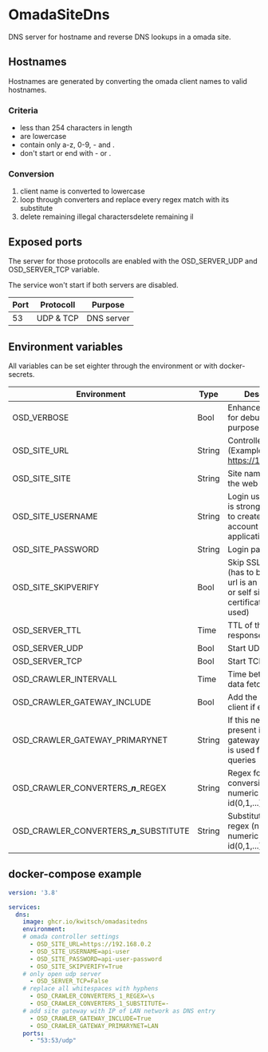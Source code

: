 # OmadaSiteDns

DNS server for hostname and reverse DNS lookups in a omada site.

## Hostnames

Hostnames are generated by converting the omada client names to valid hostnames.

### Criteria

* less than 254 characters in length
* are lowercase
* contain only a-z, 0-9, - and .
* don't start or end with - or .

### Conversion

1. client name is converted to lowercase
2. loop through converters and replace every regex match with its substitute
3. delete remaining illegal charactersdelete remaining il

## Exposed ports

The server for those protocolls are enabled with the OSD_SERVER_UDP and OSD_SERVER_TCP variable.

The service won't start if both servers are disabled.


| Port | Protocoll | Purpose    |
| ------ | ----------- | ------------ |
| 53   | UDP & TCP | DNS server |

## Environment variables

All variables can be set eighter through the environment or with docker-secrets.


| Environment                               | Type   | Description                                                                                             | Default | Required |
| ------------------------------------------- | -------- | --------------------------------------------------------------------------------------------------------- | --------- | :--------- |
| OSD_VERBOSE                               | Bool   | Enhanced logging for debugging purpose                                                                  | False   |          |
| OSD_SITE_URL                              | String | Controller url (Example: https://192.168.0.2)                                                           |         | ✔       |
| OSD_SITE_SITE                             | String | Site name as seen in the web interface                                                                  | Default | ✔       |
| OSD_SITE_USERNAME                         | String | Login username (it is strongly advised to create a seperate account for each application)               |         | ✔       |
| OSD_SITE_PASSWORD                         | String | Login password                                                                                          |         | ✔       |
| OSD_SITE_SKIPVERIFY                       | Bool   | Skip SSL verification (has to be true if the url is an IP address or self signed certificates are used) | False   |          |
| OSD_SERVER_TTL                            | Time   | TTL of the DNS responses                                                                                | 5m      |          |
| OSD_SERVER_UDP                            | Bool   | Start UDP server                                                                                        | True    |          |
| OSD_SERVER_TCP                            | Bool   | Start TCP server                                                                                        | True    |          |
| OSD_CRAWLER_INTERVALL                     | Time   | Time between client data fetches                                                                        | 5m      |          |
| OSD_CRAWLER_GATEWAY_INCLUDE               | Bool   | Add the Gateway as client if enabled                                                                    | False   |          |
| OSD_CRAWLER_GATEWAY_PRIMARYNET            | String | If this network is present in the gateway its address is used for dns queries                           |         |          |
| OSD_CRAWLER_CONVERTERS_***n***_REGEX      | String | Regex for hostname conversion (n is the numeric converter id(0,1,...))                                  |         |          |
| OSD_CRAWLER_CONVERTERS_***n***_SUBSTITUTE | String | Substitution for the regex (n is the numeric converter id(0,1,...))                                     |         |          |

## docker-compose example

```yaml
version: '3.8'

services:
  dns:
    image: ghcr.io/kwitsch/omadasitedns
    environment:
    # omada controller settings
      - OSD_SITE_URL=https://192.168.0.2
      - OSD_SITE_USERNAME=api-user
      - OSD_SITE_PASSWORD=api-user-password
      - OSD_SITE_SKIPVERIFY=True
    # only open udp server
      - OSD_SERVER_TCP=False
    # replace all whitespaces with hyphens
      - OSD_CRAWLER_CONVERTERS_1_REGEX=\s
      - OSD_CRAWLER_CONVERTERS_1_SUBSTITUTE=-
    # add site gateway with IP of LAN network as DNS entry
      - OSD_CRAWLER_GATEWAY_INCLUDE=True
      - OSD_CRAWLER_GATEWAY_PRIMARYNET=LAN
    ports:
      - "53:53/udp"
```
